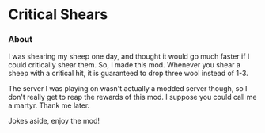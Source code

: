 # Critical Shears



### About

I was shearing my sheep one day, and thought it would go much faster if I could critically shear them. So, I made this mod. Whenever you shear a sheep with a critical hit, it is guaranteed to drop three wool instead of 1-3.

The server I was playing on wasn't actually a modded server though, so I don't really get to reap the rewards of this mod. I suppose you could call me a martyr. Thank me later.

Jokes aside, enjoy the mod!